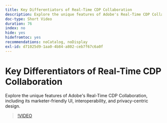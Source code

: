 ```yaml
---
title: Key Differentiators of Real-Time CDP Collaboration
description: Explore the unique features of Adobe's Real-Time CDP Collaboration, including its marketer-friendly UI, interoperability, and privacy-centric design.
doc-type: Short Video
duration: 76
index: no
hide: yes
hidefromtoc: yes
recommendations: noCatalog, noDisplay
exl-id: d71025d9-1aa0-4b84-a802-ceb7f67c6a0f
---
```

# Key Differentiators of Real-Time CDP Collaboration

Explore the unique features of Adobe's Real-Time CDP Collaboration, including its marketer-friendly UI, interoperability, and privacy-centric design.

<!-- 62_OS511_3442426_75_key-differentiators-of-realtime-cdp-collaboration -->
>[!VIDEO](https://video.tv.adobe.com/v/3458280/?learn=on&enablevpops=true)
